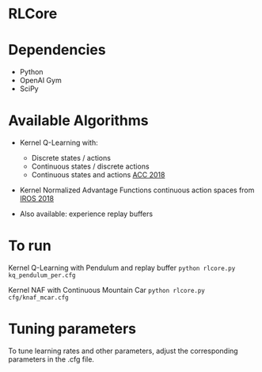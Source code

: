 # RLCore




# Dependencies
- Python
- OpenAI Gym
- SciPy

# Available Algorithms

- Kernel Q-Learning with: 
    - Discrete states / actions
    - Continuous states / discrete actions
    - Continuous states and actions [ACC 2018](https://arxiv.org/pdf/1804.07323.pdf)

- Kernel Normalized Advantage Functions continuous action spaces from [IROS 2018](https://katetolstaya.github.io/files/c_2018_tolstaya_etal_b.pdf)

- Also available: experience replay buffers

# To run

Kernel Q-Learning with Pendulum and replay buffer
`python rlcore.py kq_pendulum_per.cfg`

Kernel NAF with Continuous Mountain Car
`python rlcore.py cfg/knaf_mcar.cfg`


# Tuning parameters
To tune learning rates and other parameters, adjust the corresponding parameters in the .cfg file.

